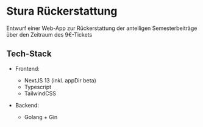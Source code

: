 # Stura Rückerstattung
Entwurf einer Web-App zur Rückerstattung der anteiligen Semesterbeiträge über den Zeitraum des 9€-Tickets

## Tech-Stack
- Frontend:
  - NextJS 13 (inkl. appDir beta)
  - Typescript
  - TailwindCSS

- Backend:
  - Golang + Gin
